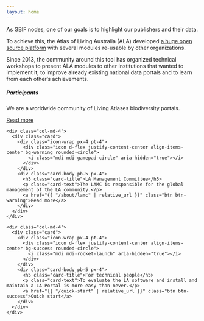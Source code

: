 ```yaml
---
layout: home
---
```


<section>
  <!-- https://bootstrapious.com/p/bootstrap-image-overlay -->
  <!-- Block with a gradient transparent overlay -->
  <!-- https://images.ala.org.au/image/179b8bf5-6858-4798-8ab0-c6ef00e7393b -->
  <div class="overlay-dark bg-cover bg-center p-5" style="background: url(/assets/img/participants/au-5.jpg);background-size: cover; background-repeat: no-repeat;" data-toggle="tooltip" data-placement="right" data-html="true" title="<em>Myrmecobius fasciatus Waterhouse, 1836</em><br>© Owen Lishmund, CC-BY-3.0">
    <div class="overlay-content text-white text-center p-5">
      <div class="container">
        <p class="lead demo-text mb-4">As GBIF nodes, one of our goals is to highlight our publishers and their data.</p>
        <p class="lead demo-text mb-4">To achieve this, the Atlas of Living Australia (ALA) developed <a href="https://github.com/AtlasOfLivingAustralia/" target="_blank">a huge open source platform</a> with several modules re-usable by other organizations.</p>
        <p class="lead demo-text mb-4">Since 2013, the community around this tool has organized technical workshops to present ALA modules to other institutions that wanted to implement it, to improve already existing national data portals and to learn from each other’s achievements.</p>
      </div>
    </div>
  </div>
</section>

<!-- based in https://preview.colorlib.com/#smash -->
<section class="section-2" id="cards">

<div class="container card-styles">
  <div class="row">
    <div class="col-md-4">
      <div class="card">
        <div class="icon-wrap px-4 pt-4">
          <div class="icon d-flex justify-content-center align-items-center bg-info rounded-circle">
            <i class="mdi mdi-account-group" aria-hidden="true"></i>
          </div>
        </div>
        <div class="card-body pb-5 px-4">
          <h5 class="card-title">Participants</h5>
          <p class="card-text">We are a worldwide community of Living Atlases biodiversity portals.</p>
          <a href="{{ "/about/participants" | relative_url }}" class="btn btn-info">Read more</a>
        </div>
      </div>
    </div>

    <div class="col-md-4">
      <div class="card">
        <div class="icon-wrap px-4 pt-4">
          <div class="icon d-flex justify-content-center align-items-center bg-warning rounded-circle">
            <i class="mdi mdi-gamepad-circle" aria-hidden="true"></i>
          </div>
        </div>
        <div class="card-body pb-5 px-4">
          <h5 class="card-title">LA Management Committee</h5>
          <p class="card-text">The LAMC is responsible for the global management of the LA community.</p>
          <a href="{{ "/about/lamc" | relative_url }}" class="btn btn-warning">Read more</a>
        </div>
      </div>
    </div>

    <div class="col-md-4">
      <div class="card">
        <div class="icon-wrap px-4 pt-4">
          <div class="icon d-flex justify-content-center align-items-center bg-success rounded-circle">
            <i class="mdi mdi-rocket-launch" aria-hidden="true"></i>
          </div>
        </div>
        <div class="card-body pb-5 px-4">
          <h5 class="card-title">For technical people</h5>
          <p class="card-text">To evaluate the LA software and install and maintain a LA Portal is more easy than never.</p>
          <a href="{{ "/quick-start" | relative_url }}" class="btn btn-success">Quick start</a>
        </div>
      </div>
    </div>

  </div>
</div>
</section>
<section>
  <div class="overlay-light bg-cover bg-center p-5" style="background: url(/assets/img/news/community.png);background-size: cover; background-repeat: no-repeat; opacity: 0.5">
    <img src="/assets/img/news/community.png" style="visibility: hidden; width: 100%" />
  </div>
</section>
<section>
  <!-- Block with a gradient transparent overlay -->
  <div class="overlay-light bg-cover bg-center p-5" style="background: url(/assets/img/participants/au-5.jpg)">
    <div class="overlay-content text-white text-center p-5">
      <div class="container">
        <p class="lead demo-text mb-4"></p>
      </div>
    </div>
  </div>
</section>
